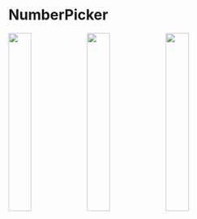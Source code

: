# NumberPicker

<img src = "https://github.com/youuungh/android-example-kotlin/assets/97438155/719d8517-c945-4ccd-80f0-d912b01d5677" width="30%" height="30%">
<img src = "https://github.com/youuungh/android-example-kotlin/assets/97438155/d11914e0-1217-4339-b351-a747172e725d" width="30%" height="30%">
<img src = "https://github.com/youuungh/android-example-kotlin/assets/97438155/16be48dc-8c12-4d35-82c8-6a69a777df4d" width="30%" height="30%">
